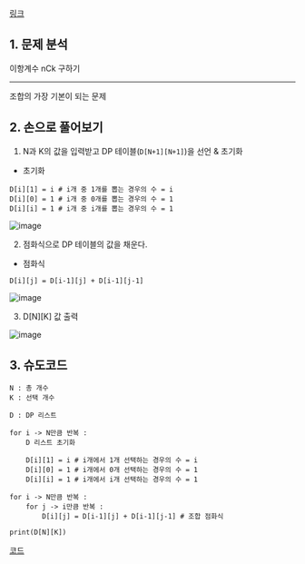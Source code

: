 [링크](https://www.acmicpc.net/problem/11050)

## 1. 문제 분석

이항계수 nCk 구하기 

---

조합의 가장 기본이 되는 문제

## 2. 손으로 풀어보기 

1. N과 K의 값을 입력받고 DP 테이블(`D[N+1][N+1]`)을 선언 & 초기화 

- 초기화 
```
D[i][1] = i # i개 중 1개를 뽑는 경우의 수 = i
D[i][0] = 1 # i개 중 0개를 뽑는 경우의 수 = 1
D[i][i] = 1 # i개 중 i개를 뽑는 경우의 수 = 1
```

![image](../../image/day24/76번_001.png)

2. 점화식으로 DP 테이블의 값을 채운다.

- 점화식
```
D[i][j] = D[i-1][j] + D[i-1][j-1]
```

![image](../../image/day24/76번_002.png)

3. D[N][K] 값 출력 

![image](../../image/day24/76번_003.png)

## 3. 슈도코드 

``` 
N : 총 개수 
K : 선택 개수 

D : DP 리스트

for i -> N만큼 반복 : 
    D 리스트 초기화 

    D[i][1] = i # i개에서 1개 선택하는 경우의 수 = i
    D[i][0] = 1 # i개에서 0개 선택하는 경우의 수 = 1
    D[i][i] = 1 # i개에서 i개 선택하는 경우의 수 = 1

for i -> N만큼 반복 : 
    for j -> i만큼 반복 : 
        D[i][j] = D[i-1][j] + D[i-1][j-1] # 조합 점화식 

print(D[N][K])

```

[코드](../../code/day24/76_이항계수구하기1.py)